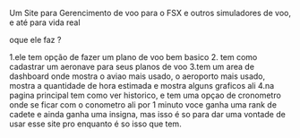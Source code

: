 Um Site para Gerencimento de voo para o FSX e outros simuladores de voo, e até para vida real 

oque ele faz ? 

1.ele tem opção de fazer um plano de voo bem basico
2. tem como cadastrar um aeronave para seus planos de voo
3.tem um area de dashboard onde mostra o aviao mais usado, o aeroporto mais usado, mostra a quantidade de hora estimada e mostra alguns graficos ali
4.na pagina principal tem como ver historico, e tem uma opçao de cronometro onde se ficar com o conometro ali por 1 minuto voce ganha uma rank de cadete e ainda ganha uma insigna, mas isso é so para dar uma vontade de usar esse site 
pro enquanto é so isso que tem. 

